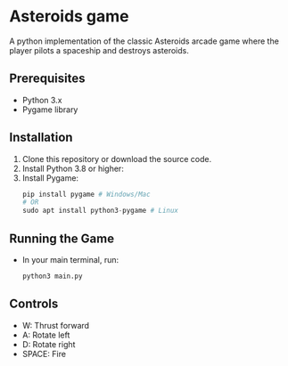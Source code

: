 # Asteroids game
A python implementation of the classic Asteroids arcade game where the player pilots a spaceship and destroys asteroids.

## Prerequisites
- Python 3.x
- Pygame library

## Installation
1. Clone this repository or download the source code.
2. Install Python 3.8 or higher:
4. Install Pygame:
    ```python
    pip install pygame # Windows/Mac  
    # OR
    sudo apt install python3-pygame # Linux

## Running the Game
- In your main terminal, run:
    ```python
    python3 main.py

## Controls
- W: Thrust forward
- A: Rotate left
- D: Rotate right
- SPACE: Fire
